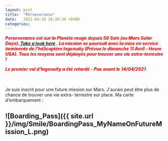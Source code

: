 ```yaml
---
layout: post
title:  "Perseverance"
date:   2021-04-10 18:30:30 +0400
categories: 
---
```

<span style="color: red">***Perseverance est sur la Planète rouge depuis 50 Sols (ou Mars Solar Days).<a href="https://mars.nasa.gov/mars2020/" target="_blank"> Take a look here</a> . La mission se poursuit avec la mise en service imminente de l'hélicoptère Ingenuity (Prévue le dimanche 11 Avril - Heure USA). Tous les moyens sont déployés pour trouver une vie extra-terrestre !***</span>
<!---
<span><a href="https://www.youtube.com/watch?v=ND7YO715QOE" target="_blank">Suivre ici en direct le premier vol d'ingenuity le 12/04/2021 à partir de 11h30 (heure Réunion)</a></span>
<br>
--->
<span style="color: red">***Le premier vol d'Ingenuity a été retardé - Pas avant le 14/04/2021***</a></span>
<br>
<br/><br>

Je suis inscrit pour une future mission sur Mars. J'aurais peut être plus de chance de trouver une vie extra- terrestre sur place. Ma carte d'embarquement :

![Boarding_Pass]({{ site.url }}/img/Smile/BoardingPass_MyNameOnFutureMission_L.png)
---


